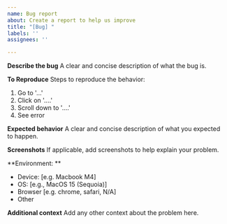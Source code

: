 ```yaml
---
name: Bug report
about: Create a report to help us improve
title: "[Bug] "
labels: ''
assignees: ''

---
```


**Describe the bug**
A clear and concise description of what the bug is.

**To Reproduce**
Steps to reproduce the behavior:
1. Go to '...'
2. Click on '....'
3. Scroll down to '....'
4. See error

**Expected behavior**
A clear and concise description of what you expected to happen.

**Screenshots**
If applicable, add screenshots to help explain your problem.

**Environment: **
 - Device: [e.g. Macbook M4]
 - OS: [e.g., MacOS 15 (Sequoia)]
 - Browser [e.g. chrome, safari, N/A]
 - Other

**Additional context**
Add any other context about the problem here.
